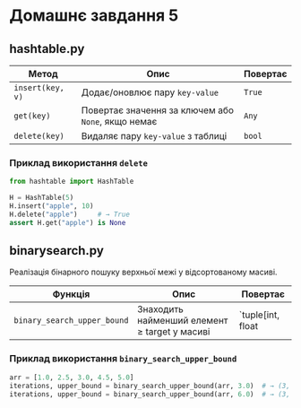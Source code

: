 # Домашнє завдання 5

## hashtable.py

| Метод            | Опис                                               | Повертає |
|------------------|----------------------------------------------------|----------|
| `insert(key, v)` | Додає/оновлює пару `key-value`                     | `True`   |
| `get(key)`       | Повертає значення за ключем або `None`, якщо немає | `Any`    |
| `delete(key)`    | Видаляє пару `key-value` з таблиці                 | `bool`   |

### Приклад використання `delete`

```python
from hashtable import HashTable

H = HashTable(5)
H.insert("apple", 10)
H.delete("apple")     # → True
assert H.get("apple") is None
```

## binarysearch.py

Реалізація бінарного пошуку верхньої межі у відсортованому масиві.

| Функція                     | Опис                                                    | Повертає                    |
|----------------------------|--------------------------------------------------------|----------------------------|
| `binary_search_upper_bound`| Знаходить найменший елемент ≥ target у масиві          | `tuple[int, float | None]` |

### Приклад використання `binary_search_upper_bound`

```python
arr = [1.0, 2.5, 3.0, 4.5, 5.0]
iterations, upper_bound = binary_search_upper_bound(arr, 3.0)  # → (3, 3.0)
iterations, upper_bound = binary_search_upper_bound(arr, 6.0)  # → (3, None)
```